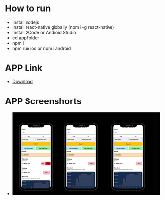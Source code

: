 # How to run
 - Install nodejs
 - Install react-native globally (npm i -g react-native)
 - Install XCode or Android Studio
 - cd appFolder
 - npm i
 - npm run ios or npm i android

# APP Link
- [Download](https://drive.google.com/file/d/1IdApNKD8UOVSRiCxkhlNkrk5IBVKiyZ2/view?usp=sharing)

# APP Screenshorts
- ![Image-1](https://raw.githubusercontent.com/MDeexith/AllCurrency/master/Screenshot.jpg)

